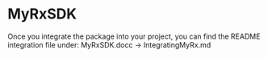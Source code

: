 # MyRxSDK

Once you integrate the package into your project, you can find the README integration file under:
MyRxSDK.docc -> IntegratingMyRx.md
